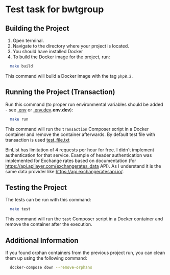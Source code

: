 # Test task for bwtgroup


## Building the Project

1. Open terminal.
2. Navigate to the directory where your project is located.
3. You should have installed Docker
4. To build the Docker image for the project, run:

```bash
  make build
```

This command will build a Docker image with the tag `php8.2`.

## Running the Project (Transaction)

Run this command (to proper run environmental variables should be added - see [.env](.env) or [.env.dev](.env.dev)**.env.dev**):

```bash
  make run
```

This command will run the `transaction` Composer script in a Docker container and remove the container afterwards.
By default test file with transaction is used [test_file.txt](test_file.txt)

BinList has limitation of 4 requests per hour for free. I didn't implement authentication for that service. 
Example of header authentication was implemented for Exchange rates based on documentation (for https://api.apilayer.com/exchangerates_data API). 
As I understand it is the same data provider like https://api.exchangeratesapi.io/.

## Testing the Project

The tests can be run with this command:

```bash
  make test
```

This command will run the `test` Composer script in a Docker container and remove the container after the execution.

## Additional Information

If you found orphan containers from the previous project run, you can clean them up using the following command:

```bash
  docker-compose down --remove-orphans
```
